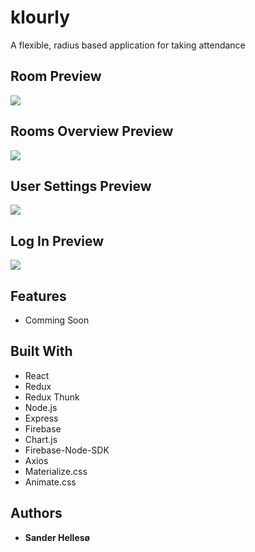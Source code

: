 # klourly


A flexible, radius based application for taking attendance
<br>

## Room Preview
<img src="https://github.com/sanderhelleso/klourly/blob/master/client/public/img/readme/readme1.jpg"></img>
<br>


## Rooms Overview Preview
<img src="https://github.com/sanderhelleso/klourly/blob/master/client/public/img/readme/readme2.jpg"></img>
<br>

## User Settings Preview
<img src="https://github.com/sanderhelleso/klourly/blob/master/client/public/img/readme/klourlySettings.png"></img>
<br>

## Log In Preview
<img src="https://github.com/sanderhelleso/klourly/blob/master/client/public/img/readme/klourlyLogin.png"></img>
<br>

## Features
* Comming Soon

## Built With

* React
* Redux
* Redux Thunk
* Node.js
* Express
* Firebase
* Chart.js
* Firebase-Node-SDK
* Axios
* Materialize.css
* Animate.css

## Authors

* **Sander Hellesø**
